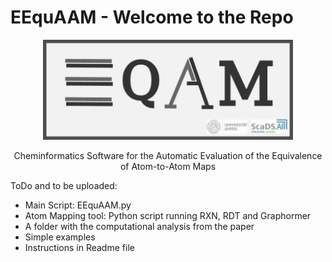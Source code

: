 # EEquAAM - Welcome to the Repo


<p align="center">
<img src="./Logo/EEquAAM_logo.png" width="400"/>
</p>


<p align="center">
Cheminformatics Software for the Automatic Evaluation of the Equivalence of Atom-to-Atom Maps
</p>





ToDo and to be uploaded:
* Main Script: EEquAAM.py
* Atom Mapping tool: Python script running RXN, RDT and Graphormer
* A folder with the computational analysis from the paper
* Simple examples
* Instructions in Readme file
